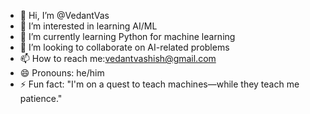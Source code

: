 - 👋 Hi, I’m @VedantVas
- 👀 I’m interested in learning AI/ML
- 🌱 I’m currently learning Python for machine learning
- 💞️ I’m looking to collaborate on AI-related problems
- 📫 How to reach me:vedantvashish@gmail.com
- 😄 Pronouns: he/him
- ⚡ Fun fact: "I'm on a quest to teach machines—while they teach me patience."


<!---
VedantVas/VedantVas is a ✨ special ✨ repository because its `README.md` (this file) appears on your GitHub profile.
You can click the Preview link to take a look at your changes.
--->

